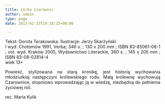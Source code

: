 ```yaml
---
title: Córka Czarownic
author: admin
type: page
date: 2013-02-23T19:18:15+00:00

---
```

<p style="text-align: justify;">
  Tekst: Dorota Terakowska. Ilustracje: Jerzy Skarżyński<br /> I wyd. Chotomów 1991, Verba; 346 s. ; 130 x 200 mm ; ISBN 83-85061-06-1 ; ost. wyd. Kraków 2005, Wydawnictwo Literackie, 360 s. ; 145 x 205 mm ; ISBN 83-08-02814-4<br /> wiek 13+
</p>

<p style="text-align: justify;">
  Powieść, stylizowana na starą kronikę, jest historią wychowania młodziutkiej następczyni królewskiego rodu. Małą królewnę wychowują Czarownice, stopniowo wprowadzając ją w wiedzę, niezbędną do pełnienia życiowej roli.
</p>

<p style="text-align: justify;">
  rec. Maria Kulik
</p>